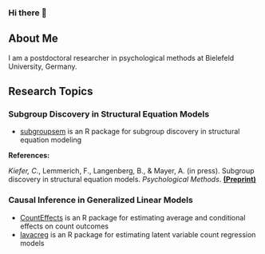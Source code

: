 ### Hi there 👋

## About Me
I am a postdoctoral researcher in psychological methods at Bielefeld University, Germany.

## Research Topics

### Subgroup Discovery in Structural Equation Models

- [subgroupsem](https://github.com/chkiefer/subgroupsem) is an R package for subgroup discovery in structural equation modeling

**References:**

*Kiefer, C.*, Lemmerich, F., Langenberg, B., & Mayer, A. (in press). Subgroup discovery in structural equation models. *Psychological Methods*. [**(Preprint)**](https://psyarxiv.com/c6qv4/)

### Causal Inference in Generalized Linear Models

- [CountEffects](https://github.com/chkiefer/CountEffects) is an R package for estimating average and conditional effects on count outcomes
- [lavacreg](https://github.com/chkiefer/lavacreg) is an R package for estimating latent variable count regression models


<!--
**chkiefer/chkiefer** is a ✨ _special_ ✨ repository because its `README.md` (this file) appears on your GitHub profile.

Here are some ideas to get you started:

- 🔭 I’m currently working on ...
- 🌱 I’m currently learning ...
- 👯 I’m looking to collaborate on ...
- 🤔 I’m looking for help with ...
- 💬 Ask me about ...
- 📫 How to reach me: ...
- 😄 Pronouns: ...
- ⚡ Fun fact: ...
-->
